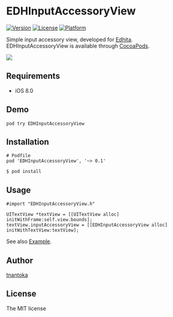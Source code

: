 # EDHInputAccessoryView

[![Version](https://img.shields.io/cocoapods/v/EDHInputAccessoryView.svg?style=flat)](http://cocoadocs.org/docsets/EDHInputAccessoryView)
[![License](https://img.shields.io/cocoapods/l/EDHInputAccessoryView.svg?style=flat)](http://cocoadocs.org/docsets/EDHInputAccessoryView)
[![Platform](https://img.shields.io/cocoapods/p/EDHInputAccessoryView.svg?style=flat)](http://cocoadocs.org/docsets/EDHInputAccessoryView)

Simple input accessory view, developed for [Edhita](https://github.com/tnantoka/edhita).  
EDHInputAccessoryView is available through [CocoaPods](http://cocoapods.org).

![](/screenshot.png)

## Requirements

* iOS 8.0

## Demo

```
pod try EDHInputAccessoryView
```

## Installation

```
# Podfile
pod 'EDHInputAccessoryView', '~> 0.1'
```

```
$ pod install
```

## Usage

```
#import "EDHInputAccessoryView.h"

UITextView *textView = [[UITextView alloc] initWithFrame:self.view.bounds];
textView.inputAccessoryView = [[EDHInputAccessoryView alloc] initWithTextView:textView];
```

See also [Example](/Example).

## Author

[tnantoka](https://twitter.com/tnantoka)

## License

The MIT license


